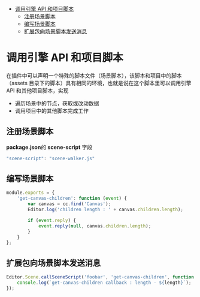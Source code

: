 <!-- TOC -->

- [调用引擎 API 和项目脚本](#调用引擎-api-和项目脚本)
    - [注册场景脚本](#注册场景脚本)
    - [编写场景脚本](#编写场景脚本)
    - [扩展包向场景脚本发送消息](#扩展包向场景脚本发送消息)

<!-- /TOC -->
# 调用引擎 API 和项目脚本

在插件中可以声明一个特殊的脚本文件（场景脚本），该脚本和项目中的脚本 （assets 目录下的脚本）具有相同的环境，也就是说在这个脚本里可以调用引擎 API 和其他项目脚本，实现  
* 遍历场景中的节点，获取或改动数据
* 调用项目中的其他脚本完成工作

## 注册场景脚本
**package.json**的 **scene-script** 字段

```js
"scene-script": "scene-walker.js"
```

## 编写场景脚本

```js
module.exports = {
    'get-canvas-children': function (event) {
        var canvas = cc.find('Canvas');
        Editor.log('children length : ' + canvas.children.length);

        if (event.reply) {
            event.reply(null, canvas.children.length);
        }
    }
};
```

## 扩展包向场景脚本发送消息

```js
Editor.Scene.callSceneScript('foobar', 'get-canvas-children', function (err, length) {
    console.log(`get-canvas-children callback : length - ${length}`);
});
```

